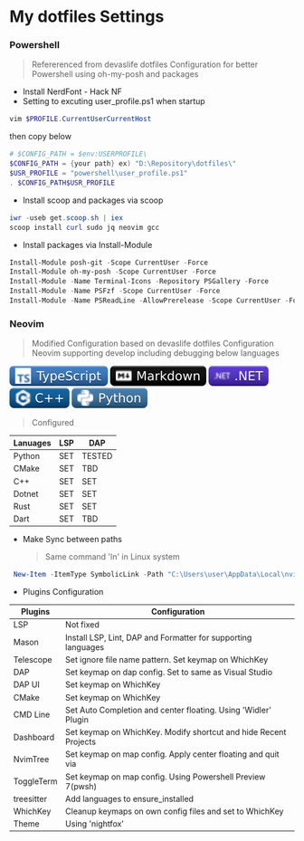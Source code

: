 # My dotfiles Settings

### Powershell

> Refererenced from devaslife dotfiles
> Configuration for better Powershell using oh-my-posh and packages

- Install NerdFont - Hack NF
- Setting to excuting user_profile.ps1 when startup

```powershell
vim $PROFILE.CurrentUserCurrentHost
```

then copy below

```powershell
# $CONFIG_PATH = $env:USERPROFILE\
$CONFIG_PATH = {your path} ex) "D:\Repository\dotfiles\"
$USR_PROFILE = "powershell\user_profile.ps1"
. $CONFIG_PATH$USR_PROFILE
```

- Install scoop and packages via scoop

```powershell
iwr -useb get.scoop.sh | iex
scoop install curl sudo jq neovim gcc
```

- Install packages via Install-Module

```powershell
Install-Module posh-git -Scope CurrentUser -Force
Install-Module oh-my-posh -Scope CurrentUser -Force
Install-Module -Name Terminal-Icons -Repository PSGallery -Force
Install-Module -Name PSFzf -Scope CurrentUser -Force
Install-Module -Name PSReadLine -AllowPrerelease -Scope CurrentUser -Force -SkipPublisherCheck
```

### Neovim

> Modified Configuration based on devaslife dotfiles
> Configuration Neovim supporting develop including debugging below languages

![typescript](https://raw.githubusercontent.com/rhkr827/MyBadgeMaker/e69f02a2494f4d2cf1bad1173d5cdde7cde2e86c/badge/typescript.svg)
![markdown](https://raw.githubusercontent.com/rhkr827/MyBadgeMaker/e69f02a2494f4d2cf1bad1173d5cdde7cde2e86c/badge/markdown.svg)
![dotnet](https://raw.githubusercontent.com/rhkr827/MyBadgeMaker/e69f02a2494f4d2cf1bad1173d5cdde7cde2e86c/badge/.net.svg)
![cpp](https://raw.githubusercontent.com/rhkr827/MyBadgeMaker/e69f02a2494f4d2cf1bad1173d5cdde7cde2e86c/badge/cpp.svg)
![python](https://raw.githubusercontent.com/rhkr827/MyBadgeMaker/e69f02a2494f4d2cf1bad1173d5cdde7cde2e86c/badge/python.svg)

> Configured

| Lanuages | LSP | DAP    |
| -------- | --- | ------ |
| Python   | SET | TESTED |
| CMake    | SET | TBD    |
| C++      | SET | SET    |
| Dotnet   | SET | SET    |
| Rust     | SET | SET    |
| Dart     | SET | TBD    |

- Make Sync between paths
  > Same command 'ln' in Linux system

```powershell
 New-Item -ItemType SymbolicLink -Path "C:\Users\user\AppData\Local\nvim" -Target "D:\Repository\dotfile\nvim"
```

- Plugins Configuration

| Plugins    | Configuration                                                      |
| ---------- | ------------------------------------------------------------------ |
| LSP        | Not fixed                                                          |
| Mason      | Install LSP, Lint, DAP and Formatter for supporting languages      |
| Telescope  | Set ignore file name pattern. Set keymap on WhichKey               |
| DAP        | Set keymap on dap config. Set to same as Visual Studio             |
| DAP UI     | Set keymap on WhichKey                                             |
| CMake      | Set keymap on WhichKey                                             |
| CMD Line   | Set Auto Completion and center floating. Using 'Widler' Plugin     |
| Dashboard  | Set keymap on WhichKey. Modify shortcut and hide Recent Projects   |
| NvimTree   | Set keymap on map config. Apply center floating and quit via <ESC> |
| ToggleTerm | Set keymap on map config. Using Powershell Preview 7(pwsh)         |
| treesitter | Add languages to ensure_installed                                  |
| WhichKey   | Cleanup keymaps on own config files and set to WhichKey            |
| Theme      | Using 'nightfox'                                                   |
